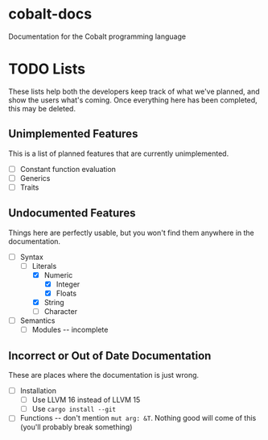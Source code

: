 # cobalt-docs

Documentation for the Cobalt programming language

# TODO Lists

These lists help both the developers keep track of what we've planned, and show the users what's coming.
Once everything here has been completed, this may be deleted.

## Unimplemented Features

This is a list of planned features that are currently unimplemented.

- [ ] Constant function evaluation
- [ ] Generics
- [ ] Traits

## Undocumented Features

Things here are perfectly usable, but you won't find them anywhere in the documentation.

- [ ] Syntax
  - [ ] Literals
    - [x] Numeric
      - [x] Integer
      - [x] Floats
    - [x] String
    - [ ] Character
- [ ] Semantics
  - [ ] Modules -- incomplete

## Incorrect or Out of Date Documentation

These are places where the documentation is just wrong.

- [ ] Installation
  - [ ] Use LLVM 16 instead of LLVM 15
  - [ ] Use `cargo install --git`
- [ ] Functions -- don't mention `mut arg: &T`. Nothing good will come of this (you'll probably break something)
